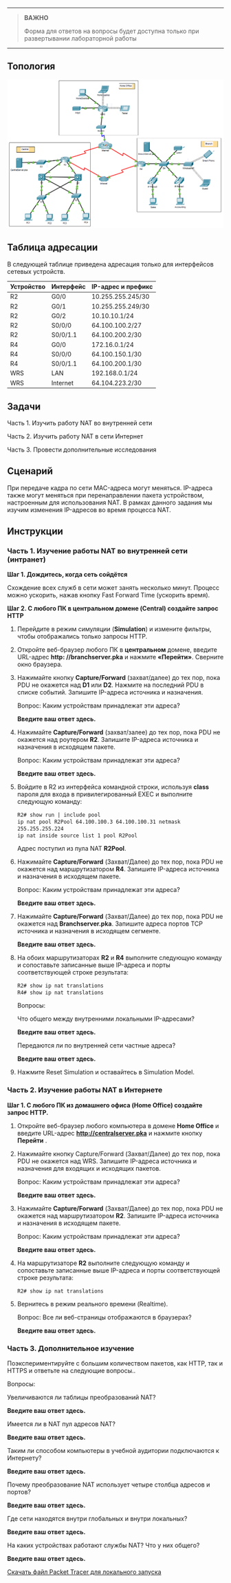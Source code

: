 
---

> **ВАЖНО**
> 
> Форма для ответов на вопросы будет доступна только при развертывании лабораторной работы 

---

## Топология

![](./assets/topology.png)

## Таблица адресации

В следующей таблице приведена адресация только для интерфейсов сетевых устройств.

| Устройство | Интерфейс | IP-адрес и префикс |
|------------|-----------|--------------------|
| R2         | G0/0      | 10.255.255.245/30  |
| R2         | G0/1      | 10.255.255.249/30  |
| R2         | G0/2      | 10.10.10.1/24      |
| R2         | S0/0/0    | 64.100.100.2/27    |
| R2         | S0/0/1.1  | 64.100.200.2/30    |
| R4         | G0/0      | 172.16.0.1/24      |
| R4         | S0/0/0    | 64.100.150.1/30    |
| R4         | S0/0/1.1  | 64.100.200.1/30    |
| WRS        | LAN       | 192.168.0.1/24     |
| WRS        | Internet  | 64.104.223.2/30    |

## Задачи

Часть 1. Изучить работу NAT во внутренней сети

Часть 2. Изучить работу NAT в сети Интернет

Часть 3. Провести дополнительные исследования

## Сценарий

При передаче кадра по сети MAC-адреса могут меняться. IP-адреса также могут меняться при перенаправлении пакета устройством, настроенным для использования NAT. В рамках данного задания мы изучим изменения IP-адресов во время процесса NAT.

## Инструкции

### Часть 1. Изучение работы NAT во внутренней сети (интранет)

**Шаг 1. Дождитесь, когда сеть сойдётся**

Схождение всех служб в сети может занять несколько минут. Процесс можно ускорить, нажав кнопку Fast Forward Time (ускорить время).

**Шаг 2. С любого ПК в центральном домене (Central) создайте запрос HTTP**

1.  Перейдите в режим симуляции (**Simulation**) и измените фильтры, чтобы отображались только запросы HTTP.

2.  Откройте веб-браузер любого ПК в **центральном** домене, введите URL-адрес **http: //branchserver.pka** и нажмите **«Перейти»**. Сверните окно браузера.

3.  Нажимайте кнопку **Capture/Forward** (захват/далее) до тех пор, пока PDU не окажется над **D1** или **D2**. Нажмите на последний PDU в списке событий. Запишите IP-адреса источника и назначения.

    Вопрос: Каким устройствам принадлежат эти адреса?

    **Введите ваш ответ здесь.**

4.  Нажимайте **Capture/Forward** (захват/залее) до тех пор, пока PDU не окажется над роутером **R2**. Запишите IP-адреса источника и назначения в исходящем пакете.

    Вопрос: Каким устройствам принадлежат эти адреса?

    **Введите ваш ответ здесь.**

5.  Войдите в R2 из интерфейса командной строки, используя **class** пароля для входа в привилегированный EXEC и выполните следующую команду:

    ```
    R2# show run | include pool
    ip nat pool R2Pool 64.100.100.3 64.100.100.31 netmask 255.255.255.224
    ip nat inside source list 1 pool R2Pool
    ```

    Адрес поступил из пула NAT **R2Pool**.

6.  Нажимайте **Capture/Forward** (Захват/Далее) до тех пор, пока PDU не окажется над маршрутизатором **R4**. Запишите IP-адреса источника и назначения в исходящем пакете.

    Вопрос: Каким устройствам принадлежат эти адреса?

    **Введите ваш ответ здесь.**

7.  Нажимайте **Capture/Forward** (Захват/Далее) до тех пор, пока PDU не окажется над **Branchserver.pka**. Запишите адреса портов TCP источника и назначения в исходящем сегменте.

    **Введите ваш ответ здесь.**

8.  На обоих маршрутизаторах **R2** и **R4** выполните следующую команду и сопоставьте записанные выше IP-адреса и порты соответствующей строке результата:

    ```
    R2# show ip nat translations
    R4# show ip nat translations
    ```

    Вопросы:

    Что общего между внутренними локальными IP-адресами?

    **Введите ваш ответ здесь.**

    Передаются ли по внутренней сети частные адреса?

    **Введите ваш ответ здесь.**

9.  Нажмите Reset Simulation и оставайтесь в Simulation Model.

### Часть 2. Изучение работы NAT в Интернете

**Шаг 1. С любого ПК из домашнего офиса (Home Office) создайте запрос HTTP.**

1.  Откройте веб-браузер любого компьютера в домене **Home Office** и введите URL-адрес **http://centralserver.pka** и нажмите кнопку **Перейти** .

2.  Нажимайте кнопку Capture/Forward (Захват/Далее) до тех пор, пока PDU не окажется над WRS. Запишите IP-адреса источника и назначения для входящих и исходящих пакетов.

    Вопрос: Каким устройствам принадлежат эти адреса?

    **Введите ваш ответ здесь.**

3.  Нажимайте **Capture/Forward** (Захват/Далее) до тех пор, пока PDU не окажется над маршрутизатором **R2**. Запишите IP-адреса источника и назначения в исходящем пакете.

    Вопрос: Каким устройствам принадлежат эти адреса?

    **Введите ваш ответ здесь.**

4.  На маршрутизаторе **R2** выполните следующую команду и сопоставьте записанные выше IP-адреса и порты соответствующей строке результата:

    ```
    R2# show ip nat translations
    ```

5.  Вернитесь в режим реального времени (Realtime).

    Вопрос: Все ли веб-страницы отображаются в браузерах?

    **Введите ваш ответ здесь.**

### Часть 3. Дополнительное изучение

Поэкспериментируйте с большим количеством пакетов, как HTTP, так и HTTPS и ответьте на следующие вопросы..

Вопросы:

Увеличиваются ли таблицы преобразований NAT?

**Введите ваш ответ здесь.**

Имеется ли в NAT пул адресов NAT?

**Введите ваш ответ здесь.**

Таким ли способом компьютеры в учебной аудитории подключаются к Интернету?

**Введите ваш ответ здесь.**

Почему преобразование NAT использует четыре столбца адресов и портов?

**Введите ваш ответ здесь.**

Где сети находятся внутри глобальных и внутри локальных?

**Введите ваш ответ здесь.**

На каких устройствах работают службы NAT? Что у них общего?

**Введите ваш ответ здесь.**

[Скачать файл Packet Tracer для локального запуска](./assets/6.2.7-lab.pka)

